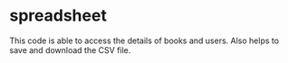 # spreadsheet

This code is able to access the details of books and users. Also helps to save and download the CSV file. 
